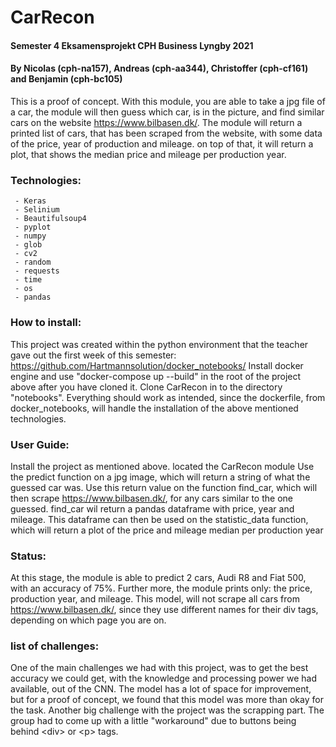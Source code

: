 
# CarRecon
#### Semester 4 Eksamensprojekt CPH Business Lyngby 2021
#### By Nicolas (cph-na157), Andreas (cph-aa344), Christoffer (cph-cf161) and Benjamin (cph-bc105)
This is a proof of concept. With this module, you are able to take a jpg file of a car, the module will then guess which car, is in the picture, and find similar cars on the website https://www.bilbasen.dk/. The module will return a printed list of cars, that has been scraped from the website, with some data of the price, year of production and mileage. on top of that, it will return a plot, that shows the median price and mileage per production year.

### Technologies:
	 - Keras
	 - Selinium
	 - Beautifulsoup4
	 - pyplot
	 - numpy
	 - glob
	 - cv2
	 - random
	 - requests
	 - time
	 - os
	 - pandas

### How to install:
This project was created within the python environment that the teacher gave out the first week of this semester:
https://github.com/Hartmannsolution/docker_notebooks/
Install docker engine and use "docker-compose up --build"  in the root of the project above after you have cloned it.
Clone CarRecon in to the directory "notebooks". Everything should work as intended, since the dockerfile, from docker_notebooks, will handle the installation of the above mentioned technologies.

### User Guide:
Install the project as mentioned above.
located the CarRecon module 
Use the predict function on a jpg image, which will return a string of what the guessed car was. Use this return value on the function find_car, which will then scrape https://www.bilbasen.dk/, for any cars similar to the one guessed. find_car wil return a pandas dataframe with price, year and mileage. This dataframe can then be used on the statistic_data function, which will return a plot of the price and mileage median per production year


### Status:
At this stage, the module is able to predict 2 cars, Audi R8 and Fiat 500, with an accuracy of 75%. Further more, the module prints only: the price, production year, and mileage. This model, will not scrape all cars from https://www.bilbasen.dk/, since they use different names for their div tags, depending on which page you are on.

### list of challenges:
One of the main challenges we had with this project, was to get the best accuracy we could get, with the knowledge and processing power we had available, out of the CNN. The model has a lot of space for improvement, but for a proof of concept, we found that this model was more than okay for the task.
Another big challenge with the project was the scrapping part. The group had to come up with a little "workaround" due to buttons being behind \<div\> or \<p\> tags.




